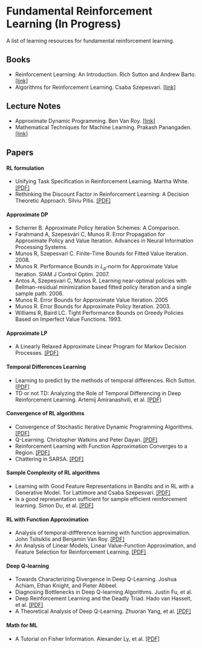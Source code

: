 # Fundamental Reinforcement Learning (In Progress)
A list of learning resources for fundamental reinforcement learning.

Books
---
* Reinforcement Learning: An Introduction. Rich Sutton and Andrew Barto. [[link]](http://www.incompleteideas.net/book/the-book-2nd.html)
* Algorithms for Reinforcement Learning. Csaba Szepesvari. [[link]](https://sites.ualberta.ca/~szepesva/RLBook.html)

Lecture Notes
---
* Approximate Dynamic Programming. Ben Van Roy. [[link]](https://homes.cs.washington.edu/~todorov/courses/amath579/VanRoy_notes.pdf)
* Mathematical Techniques for Machine Learning. Prakash Panangaden. [[link]](https://www.cs.mcgill.ca/~prakash/Courses/599/comp599.html)

Papers
---
#### RL formulation
* Unifying Task Specification in Reinforcement Learning. Martha White. [[PDF]](http://proceedings.mlr.press/v70/white17a/white17a.pdf)  
* Rethinking the Discount Factor in Reinforcement Learning: A Decision Theoretic Approach. Silviu Pitis. [[PDF]](https://arxiv.org/pdf/1902.02893.pdf)

#### Approximate DP
* Scherrer B.  Approximate Policy Iteration Schemes: A Comparison. 
* Farahmand A, Szepesvári C, Munos R. Error Propagation for Approximate Policy and Value Iteration. Advances in Neural Information Processing Systems.
* Munos R, Szepesvari C. Finite-Time Bounds for Fitted Value Iteration. 2008.
* Munos R. Performance Bounds in $L_p$‐norm for Approximate Value Iteration. SIAM J Control Optim. 2007.
* Antos A, Szepesvari C, Munos R. Learning near-optimal policies with Bellman-residual minimization based fitted policy iteration and a single sample path. 2006.
* Munos R. Error Bounds for Approximate Value Iteration. 2005
* Munos R. Error Bounds for Approximate Policy Iteration. 2003.
* Williams R, Baird LC. Tight Performance Bounds on Greedy Policies Based on Imperfect Value Functions. 1993.

#### Approximate LP
* A Linearly Relaxed Approximate Linear Program for Markov Decision Processes. [[PDF]](https://sites.ualberta.ca/~szepesva/papers/2018-lralp-ieee-tac.pdf)

#### Temporal Differences Learning
* Learning to predict by the methods of temporal differences. Rich Sutton. [[PDF]](http://citeseerx.ist.psu.edu/viewdoc/download?doi=10.1.1.132.7760&rep=rep1&type=pdf)
* TD or not TD: Analyzing the Role of Temporal Differencing in Deep Reinforcement Learning. Artemij Amiranashvili, et al. [[PDF]](https://arxiv.org/pdf/1806.01175.pdf)

#### Convergence of RL algorithms
* Convergence of Stochastic Iterative Dynamic Programming Algorithms. [[PDF]](https://papers.nips.cc/paper/764-convergence-of-stochastic-iterative-dynamic-programming-algorithms.pdf)
* Q-Learning. Christopher Watkins and Peter Dayan. [[PDF]](http://www.gatsby.ucl.ac.uk/~dayan/papers/cjch.pdf)
* Reinforcement Learning with Function Approximation Converges to a Region. [[PDF]](https://pdfs.semanticscholar.org/6f36/fa118e757ce917b7a03664768787d8b9bb62.pdf)
* Chattering in SARSA. [[PDF]](http://citeseerx.ist.psu.edu/viewdoc/download?doi=10.1.1.35.325&rep=rep1&type=pdf)

#### Sample Complexity of RL algorithms
* Learning with Good Feature Representations in Bandits and in RL with a Generative Model. Tor Lattimore and Csaba Szepesvari. [[PDF]](https://arxiv.org/pdf/1911.07676.pdf) 
*  Is a good representation sufficient for sample efficient reinforcement learning. Simon Du, et al. [[PDF]](https://arxiv.org/abs/1910.03016) 

#### RL with Function Approximation
* Analysis of temporal-diffference learning with function approximation. John Tsitsiklis and Benjamin Van Roy. [[PDF]](http://www.mit.edu/~jnt/Papers/J063-97-bvr-td.pdf)
* An Analysis of Linear Models, Linear Value-Function Approximation, and Feature Selection for Reinforcement Learning. [[PDF]](https://users.cs.duke.edu/~parr/icml08.pdf)

#### Deep Q-learning
* Towards Characterizing Divergence in Deep Q-Learning. Joshua Achiam, Ethan Knight, and Pieter Abbeel.
* Diagnosing Bottlenecks in Deep Q-learning Algorithms. Justin Fu, et al. 
* Deep Reinforcement Learning and the Deadly Triad. Hado van Hasselt, et al. [[PDF]](https://arxiv.org/pdf/1812.02648.pdf)
* A Theoretical Analysis of Deep Q-Learning. Zhuoran Yang, et al. [[PDF]](https://arxiv.org/pdf/1901.00137.pdf)

#### Math for ML
* A Tutorial on Fisher Information. Alexander Ly, et al. [[PDF]](https://arxiv.org/pdf/1705.01064.pdf)
